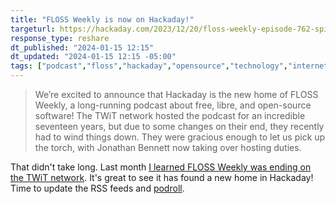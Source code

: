 ```yaml
---
title: "FLOSS Weekly is now on Hackaday!"
targeturl: https://hackaday.com/2023/12/20/floss-weekly-episode-762-spilling-the-tea/
response_type: reshare
dt_published: "2024-01-15 12:15"
dt_updated: "2024-01-15 12:15 -05:00"
tags: ["podcast","floss","hackaday","opensource","technology","internet"]
---
```


> We’re excited to announce that Hackaday is the new home of FLOSS Weekly, a long-running podcast about free, libre, and open-source software! The TWiT network hosted the podcast for an incredible seventeen years, but due to some changes on their end, they recently had to wind things down. They were gracious enough to let us pick up the torch, with Jonathan Bennett now taking over hosting duties.

That didn't take long. Last month [I learned FLOSS Weekly was ending on the TWiT network](/feed/floss-weekly-ends-twit-start-of-an-era). It's great to see it has found a new home in Hackaday! Time to update the RSS feeds and [podroll](/feed/podroll).
